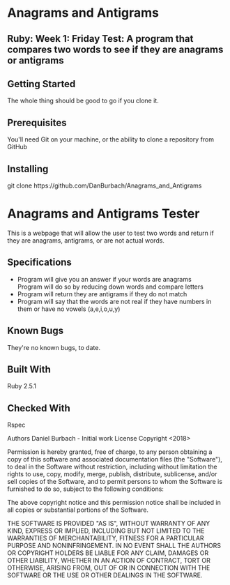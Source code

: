 <h1>Anagrams and Antigrams</h1>
<h2>Ruby: Week 1: Friday Test: A program that compares two words to see if they are anagrams or antigrams

<h2>Getting Started</h2>
The whole thing should be good to go if you clone it.

<h2>Prerequisites</h2>
You'll need Git on your machine, or the ability to clone a repository from GitHub

<h2>Installing</h2>
git clone https://github.com/DanBurbach/Anagrams_and_Antigrams
<h1>Anagrams and Antigrams Tester</h1>
This is a webpage that will allow the user to test two words and return if they are anagrams, antigrams, or are not actual words.

<h2>Specifications</h2>
<ul>
<li>Program will give you an answer if your words are anagrams</li>
</li>Program will do so by reducing down words and compare letters</li>
<li>Program will return they are antigrams if they do not match</li>
<li>Program will say that the words are not real if they have numbers in them or have no vowels (a,e,i,o,u,y)</li>
</ul>

<h2>Known Bugs</h2> 
They're no known bugs, to date. 

<h2>Built With</h2>
Ruby 2.5.1
<h2>Checked With</h2>
Rspec

Authors
Daniel Burbach - Initial work
License
Copyright <2018> <Daniel Burbach>

Permission is hereby granted, free of charge, to any person obtaining a copy of this software and associated documentation files (the "Software"), to deal in the Software without restriction, including without limitation the rights to use, copy, modify, merge, publish, distribute, sublicense, and/or sell copies of the Software, and to permit persons to whom the Software is furnished to do so, subject to the following conditions:

The above copyright notice and this permission notice shall be included in all copies or substantial portions of the Software.

THE SOFTWARE IS PROVIDED "AS IS", WITHOUT WARRANTY OF ANY KIND, EXPRESS OR IMPLIED, INCLUDING BUT NOT LIMITED TO THE WARRANTIES OF MERCHANTABILITY, FITNESS FOR A PARTICULAR PURPOSE AND NONINFRINGEMENT. IN NO EVENT SHALL THE AUTHORS OR COPYRIGHT HOLDERS BE LIABLE FOR ANY CLAIM, DAMAGES OR OTHER LIABILITY, WHETHER IN AN ACTION OF CONTRACT, TORT OR OTHERWISE, ARISING FROM, OUT OF OR IN CONNECTION WITH THE SOFTWARE OR THE USE OR OTHER DEALINGS IN THE SOFTWARE.
